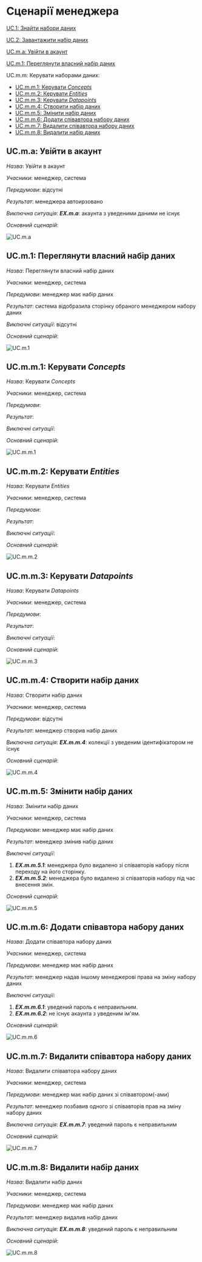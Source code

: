 # Сценарії менеджера

[UC.1: Знайти набори даних](Common%20use%20cases.md#UC.1)

[UC.2: Завантажити набір даних](Common%20use%20cases.md#UC.2)

[UC.m.a: Увійти в акаунт](#UC.m.a)

[UC.m.1: Переглянути власний набір даних](#UC.m.1)

UC.m.m: Керувати наборами даних:
  * [UC.m.m.1: Керувати <i>Concepts</i>](#UC.m.m.1)
  * [UC.m.m.2: Керувати <i>Entities</i>](#UC.m.m.2)
  * [UC.m.m.3: Керувати <i>Datapoints</i>](#UC.m.m.3)
  * [UC.m.m.4: Створити набір даних](#UC.m.m.4)
  * [UC.m.m.5: Змінити набір даних](#UC.m.m.5)
  * [UC.m.m.6: Додати співавтора набору даних](#UC.m.m.6)
  * [UC.m.m.7: Видалити співавтора набору даних](#UC.m.m.7)
  * [UC.m.m.8: Видалити набір даних](#UC.m.m.8)

## <a name="UC.m.a">UC.m.a: Увійти в акаунт</a>

*Назва*: Увійти в акаунт

*Учасники*: менеджер, система

*Передумови*: відсутні

*Результат*: менеджера автоирзовано

*Виключна ситуація*: ***EX.m.a***: акаунта з уведеними даними не існує

*Основний сценарій*:

![UC.m.a](http://www.plantuml.com/plantuml/png/bLFHQjHG47tVhxZK1nMaNVfIS9Ub2Fw3hxksqQ3jIXhVzc5jsj87KP7IWBI8zWTkGtQDQH9_uSml-2MUZDjh0W4rfRjpvywSC-VCPliW70VXwxsNlPxXCyC55YZvdsA9XSndcjT7AmT_pdScavsnvpt49QmS8fCto1cT6VPRmxX4XH_89J98v9Y7L4C3guKHIZaStF9-gG48iq01EskmUFtwJrcGAZw3H2jBfJsISyKxuVTtbEIG8rGoHo7HmE7yLPwJ4yDox0e9iTxz7vq3kyVBugwyRsc5VM28R5bRuKRUtZTohcOXfNSPRbITn1B_koinUpa7-rV3Sd8v9Lzk-96eKaxEPEoQEL55l6isbb0X4kjUhc7nhPufPL2I-hYnxlrfk6i2_zdpaEnRMvftY1T4N590HafhXfFHq1yzVhA-jpuURlYZuSPavEftztSKgqFC1pMwzZBZ754jfsZl2tRGqVUHIb9KLCG2BDL6JHGCJsjdZBf8PDMSDpRLNb0tOVTFHzEDjsFwQbNwsoHlIf61kwSdZmB_wOk3bXcun5TSuSgiuHC-usJDtV2SISoj_9oVcSt-Ph-tCkyMkBVD0r_SNm00)

## <a name="UC.m.1">UC.m.1: Переглянути власний набір даних</a>

*Назва*: Переглянути власний набір даних

*Учасники*: менеджер, система  

*Передумови*: менеджер має набір даних

*Результат*: система відобразила сторінку обраного менеджером набору даних

*Виключні ситуації*: відсутні

*Основний сценарій*:

![UC.m.1](http://www.plantuml.com/plantuml/png/ZLHBRjDG59rd5KzbMecemxYAAZv3Hgp0QHome7QKFWQLCZ0DxGY1XA9MGdm4tO3Z4XACxMpXt2sm4iwpavSFLO8hI-z-xZdd7h_cw5IxFVtgv6MjflZqyGbZv7n_u2V64lMPdpzbfxECxxLQRRVJQU0pOZd7L5uZvMceE1yhddCKc26LWK8YLqGiC988iK5cCPVt5ekp2Ggvbejo6YC64MSInR4OET4ld8N4RuQBZ6DaYFihWZfryzV05padpnIP32Y7CBcyCO2cNoxbIjufJ1H9OammNQ6mK9YnkrZHijQcaAsxXDYvGyQ7ZQNfZLbqPkGpdMwikft0mhELsYTilUNxMzuQdxdH7MiEcLviag8W5D7ngs6n61iB4WEmN_BJLWE6edJOoCd9m2zZA3Do486TXTqYSopQzXkq-yQCAfSgaNDpk4Mq-yDlTvmJbSLvTHad6tiV-is7ON3iTVNfuNs_kMznMNWSQ5_xNbKmYKUkThkX7-XbwecdtJRJ_mm_FGl2uEoax5HMLixJxThbae7pF_z-ONVUrlEVFTUg4uRQwotvMiq7FV_u1TbQJPkbrTznWnkrXu_uYiizMs4ybMiawayqL0VrWtfPyOBs0hXsn82_37y1)

## <a name="UC.m.m.1">UC.m.m.1: Керувати <i>Concepts</i></a>

*Назва*: Керувати <i>Concepts</i>

*Учасники*: менеджер, система

*Передумови*:

*Результат*:

*Виключні ситуації*:

*Основний сценарій*:

![UC.m.m.1]()

## <a name="UC.m.m.2">UC.m.m.2: Керувати <i>Entities</i></a>

*Назва*: Керувати <i>Entities</i>

*Учасники*: менеджер, система

*Передумови*:

*Результат*:

*Виключні ситуації*:

*Основний сценарій*:

![UC.m.m.2]()

## <a name="UC.m.m.3">UC.m.m.3: Керувати <i>Datapoints</i></a>

*Назва*: Керувати <i>Datapoints</i>

*Учасники*: менеджер, система

*Передумови*:

*Результат*:

*Виключні ситуації*:

*Основний сценарій*:

![UC.m.m.3]()

## <a name="UC.m.m.4">UC.m.m.4: Створити набір даних</a>

*Назва*: Створити набір даних

*Учасники*: менеджер, система  

*Передумови*: відсутні

*Результат*: менеджер створив набір даних

*Виключна ситуація*: ***EX.m.m.4***: колекції з уведеним ідентифікатором не існує

*Основний сценарій*:

![UC.m.m.4](http://www.plantuml.com/plantuml/png/pLRDQXfH5Dxx59Tqqu8q8HG2DKZepxAhRhhLHDkXpOpeT15meJ59DoM18Web9QHvWN6CPkAFli8vhz0dwNVkZ3UZDWEH5kemuTvpx_dEp_VTczcfkBco-td_KogbyAlIEVLeZFUQ-jJZMXNswATtPkxcZ_BvlLon-9n-aCU7572T1XWr5VmzXV6O9ZIb0JSKrx71fmdNDFgOpvIiYecwDD4Ur95rRcHccLnI87xm695NZSKjRiYZuo9DYSX76dk4KB0C1TwNPEW6huc7ASo1ebl5BUn3AZhl8ym6KeE0OEoRKB8TIp17kI1bRi0AL5YEbIpI44W3Fk4MW1zlMzcNZhrRABcLxNKhcrOmlBPToxKATuPNEJTNSYmxtFCaaz3ynMQt4NigUI3vqwZPqWLC6x4-hCOJ-T8OJ3j0yQW_OyjWYOiq0asOYX-tmQrft1XWmJrahy1l6ouz3TmDy_Nnz2BYMYgg6eCfGaqCmwW3g5uIUV0ouUOfH44hC9Xvk3fD9T8WGNnxO3lsmRx62mk0yKt1pUqXb1Z_7vLC9ImIw4enT1qAfuxc7Ijkn2h32J7u4ZqqfHNTAFWDmXFKWGksByZ6N0f0hSMS_vLw7iB0N9YBg1U-9Cfdt4mh_a91r97OFPGiElof2pbWwv2_nWBPZbjGPUlz1nSnjxQCNQES0wKFd81yoJQV5Qc-UxgFvvaalBsUpngFWhsdqVvGnBU5On_sY-knFgMN6ZYQbo7SHmaINK5dV-qYkPpXcBEmf2jeabltotXHWOlzawnHII3aARa9PsUCF4tmQUoIckYBwJQUXvoWZiW4W-H85-8UiWNmeGXkcGalYhRQ_zsaBm2d56wB55bqeAUoMOS0NvIjtO-LETs1wPzqHLTgZRuZ_vCriu9vm6torQzQKsrkR6waPZgDW5CxcE3Zv3S0)

## <a name="UC.m.m.5">UC.m.m.5: Змінити набір даних</a>

*Назва*: Змінити набір даних

*Учасники*: менеджер, система  

*Передумови*: менеджер має набір даних

*Результат*: менеджер змінив набір даних  

*Виключні ситуації*:
  1. ***EX.m.m.5.1***: менеджера було видалено зі співавторів набору після переходу на його сторінку.
  2. ***EX.m.m.5.2***: менеджера було видалено зі співавторів набору під час внесення змін.

*Основний сценарій*:

![UC.m.m.5](http://www.plantuml.com/plantuml/png/hLNHRX9H47tdAsxgWq-so8DDX936n7_mjTYYH5iCnJSUWDKc9gPD3A69iPhA3onhrsvXT_c5Cx_WbtY6NQwiHR9gTqEoT-xCcJCpvrvsZjgxhVRhWvU5Wk7JmIVuYFYxn7VuqktGdZvpp_AlzPrQRM-tNd-8SxZIHo0zJFWrC8nt3RyZn9XX8euXMioVIrCafuQUCnd2ey5ZP2nTk2bm1nUAHAkF46vdALszgEyydM9feXbXf_0LVqfSU7oLkfyaih6OqR-hpd9YdPN29HDvMcTIRygFvg6SbTUt9DE24L6qma3wyduf7HTQVfHGLXHBEd_1NpGhjpsowigf3BA51hZEPBG0cfOxsbsw1xg7Y1Wz9RaqoCDcUz-q6i-UjvbpUrljzc7nCSkUCjmZMgLMhJIgZvzi7l1zi7c_ijMeLhPgLHkpVxWtn_klkHbE9jI530s3L5KE5tsu5bLxXMkCnQ4vOc4nlY6cEJihkFTMYitY_Ek8bU5TCitI-mCj2vQJNdvfV9O-0mA4J3WWAUPyenZgByUSzKaY07R6ruvZmW0keNrsB9vEHYN6PCwDaguCnhHT8J2fY0DvI_FoDB9w31VjGNWhCYlzZSm-wBqZlSMSd9IzVbZswplbOQ8Hwlpx_DJW9SQLjvZXtfWVDZGv-sFT5QUyyd0JaJ1wGuQOwl5U8HFBpLwaQqYiIdE1MP98tkaHp0TaizhxIuRsGbaQFp4LB5vV_Gq9fbgXCL5vJBda-HjglahSKZ7LcnH2o-vJEuzQZQSlZZA2mJc-OeIHsS17zlnum-vm7SWPFFEZEp2bOgbOI0Ms02xiSC5_o9y0)

## <a name="UC.m.m.6">UC.m.m.6: Додати співавтора набору даних</a>

*Назва*: Додати співавтора набору даних

*Учасники*: менеджер, система

*Передумови*: менеджер має набір даних

*Результат*: менеджер надав іншому менеджерові права на зміну набору даних

*Виключні ситуації*:
  1. ***EX.m.m.6.1***: уведений пароль є неправильним.
  2. ***EX.m.m.6.2***: не існує акаунта з уведеним ім'ям.

*Основний сценарій*:

![UC.m.m.6](http://www.plantuml.com/plantuml/png/hLNHRX9H47tdAsxgWq-so8DDX936n7_mjTYYH5iCnJSUWDKc9gPD3A69iPhA3onhrsvXT_c5Cx_WbtY6NQwiHR9gTqEoT-xCcJCpvrvsZjgxhVRhWvU5Wk7JmIVuYFYxn7VuqktGdZvpp_AlzPrQRM-tNd-8SxZIHo0zJFWrC8nt3RyZn9XX8euXMioVIrCafuQUCnd2ey5ZP2nTk2bm1nUAHAkF46vdALszgEyydM9feXbXf_0LVqfSU7oLkfyaih6OqR-hpd9YdPN29HDvMcTIRygFvg6SbTUt9DE24L6qma3wyduf7HTQVfHGLXHBEd_1NpGhjpsowigf3BA51hZEPBG0cfOxsbsw1xg7Y1Wz9RaqoCDcUz-q6i-UjvbpUrljzc7nCSkUCjmZMgLMhJIgZvzi7l1zi7c_ijMeLhPgLHkpVxWtn_klkHbE9jI530s3L5KE5tsu5bLxXMkCnQ4vOc4nlY6cEJihkFTMYitY_Ek8bU5TCitI-mCj2vQJNdvfV9O-0mA4J3WWAUPyenZgByUSzKaY07R6ruvZmW0keNrsB9vEHYN6PCwDaguCnhHT8J2fY0DvI_FoDB9w31VjGNWhCYlzZSm-wBqZlSMSd9IzVbZswplbOQ8Hwlpx_DJW9SQLjvZXtfWVDZGv-sFT5QUyyd0JaJ1wGuQOwl5U8HFBpLwaQqYiIdE1MP98tkaHp0TaizhxIuRsGbaQFp4LB5vV_Gq9fbgXCL5vJBda-HjglahSKZ7LcnH2o-vJEuzQZQSlZZA2mJc-OeIHsS17zlnum-vm7SWPFFEZEp2bOgbOI0Ms02xiSC5_o9y0)

## <a name="UC.m.m.7">UC.m.m.7: Видалити співавтора набору даних</a>

*Назва*: Видалити співавтора набору даних

*Учасники*: менеджер, система

*Передумови*: менеджер має набір даних зі співавтором(-ами)

*Результат*: менеджер позбавив одного зі співавторів прав на зміну набору даних

*Виключна ситуація*: ***EX.m.m.7***: уведений пароль є неправильним

*Основний сценарій*:

![UC.m.m.7](http://www.plantuml.com/plantuml/png/dLNDJjj04BxdALRqq5j1N91m5A5AVOTUII5jr09LI6yS0ccHAY4YLSX825fHNi1nOs8SU_qAiw_G9-atOxoE5RSnJSJFUcU_-UQRRzPRX_tjNl_JteT6G-5pHDSKK8AV2TrJO0P7ybm-4kaKwsVjzivsfxD9D-IP4mhDCKNuxqBXlASemXzDAKLcgCWtBX0rZSs0F4R6Pc965WjdKuJusFI1fSs0Lu94OraEdPpXBQT2K40nUKTpV3fh_Dsax-O4QKAApH1i09IOpup1yURKkEPSqLG1rwCfXGh4F4e0-iL2KOfe_JTMjWuky1VfCiqAGj_ArOj8Z2sQQOh-Ar51Tierni_DY695dZHXI0bmF9NzEaRz0LSabIFaWSMNH13IkDmiJVTv6iT2B_744pr0eKWzM-X-5ZmMRQHORbsbAFLD04B89bHIqfoK6pqp8oRYIp4BD5B43pZOdDjWfZ118byKd1JUHGIiT0b6jKMw0uf6G0ZHp-RIOS429HbbHh6awnVyGmW6F6fGQcGkoeM6z53AM1PV3Ez9Yx27ybnnnjcSc_SF-hkgrttxhe-S6nlskM1SYtzcEEu3hTbkDRkjLwzVxE6xqLpjjfghxPOziRk_8sXLav9x92yWaY6r4r1X2cO_DQxio5DtVePiYd_E4ZA9_mIek0-SfPTBzJsYA12NHnAhnI_5l7ANkLDGU5YtHAUouThUgt6kM5nsOTvQRO-Nnl2fAMyfpPAQhp9QDS4iYypMKv7CNxm8h0qLy3KNjgHjYpfpPnGUoh2mC4wT5zl1nopiqT-T0xYpP_TXvvUzxfltXoKNqmtzf3kwKojqXLwShXGxLqX_YIf-3oxK-jhwMkFHzJbmOmiBl7F_0000)

## <a name="UC.m.m.8">UC.m.m.8: Видалити набір даних</a>

*Назва*: Видалити набір даних

*Учасники*: менеджер, система

*Передумови*: менеджер має набір даних

*Результат*: менеджер видалив набір даних

*Виключна ситуація*: ***EX.m.m.8***: уведений пароль є неправильним

*Основний сценарій*:

![UC.m.m.8](http://www.plantuml.com/plantuml/png/ZLFFxj904BxtAJO_xqAuO6ZJ41FVmIiLgeq2fjGRXmhHav7444YCnYWlK1gG2dHvXPbNy4dyTctNrfZOtP0mV-QR-RwTzcVH88nUZLzObi2PqoSwKexVWRxJaUCv_CNHcVOV-vxd3GU-t_kxHC18U44PlwOp_gsrG-1_Jf9kTEQbmQ2KCjGbTD4OEQzqCkr9SinBeMCveDxOvO1V5J0la7-bP5uPns-hswFFA3delcWc5RA2kIZe51TpbhrCBTsG7wjaVc-IRxoX0ngX136GCoF2lU6j_N_9Z4Gxe4WaPBpWTvLsC7YfAHTCZsReveI_gAu8fvWgvXMlwqGp-b7hQ01KMqJWJ_Gx80Pw6pJ3a9M7daoZaGY3fyyYzEnsbTySa9UWVK5v2ZJ7Svt0VVJu_XZtWTCANAVbkQPYD1bgjCRKFfJheMWLgw5OLXP3q4dG7jQ9ikg-_5CegKH2agHhYNcjlrufYMowetQJBsVwiaZxBQC_XGYXYKErXs7mvFci9XOM-HljQ2Vkw2D6Vtjd8h0ptb8gViPhqMbtsbOfRW5izM7We_u5)
